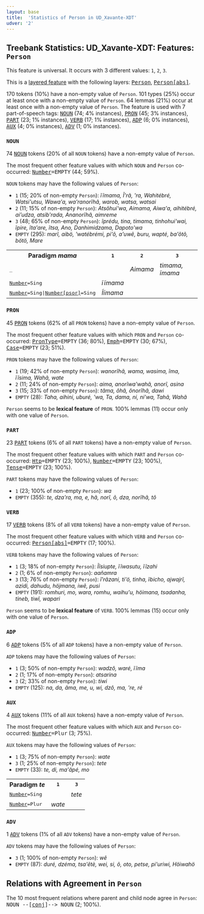 ```yaml
---
layout: base
title:  'Statistics of Person in UD_Xavante-XDT'
udver: '2'
---
```


## Treebank Statistics: UD_Xavante-XDT: Features: `Person`

This feature is universal.
It occurs with 3 different values: `1`, `2`, `3`.

This is a <a href="../../u/overview/feat-layers.html">layered feature</a> with the following layers: <tt><a href="xav_xdt-feat-Person.html">Person</a></tt>, <tt><a href="xav_xdt-feat-Person-abs.html">Person[abs]</a></tt>.

170 tokens (10%) have a non-empty value of `Person`.
101 types (25%) occur at least once with a non-empty value of `Person`.
64 lemmas (21%) occur at least once with a non-empty value of `Person`.
The feature is used with 7 part-of-speech tags: <tt><a href="xav_xdt-pos-NOUN.html">NOUN</a></tt> (74; 4% instances), <tt><a href="xav_xdt-pos-PRON.html">PRON</a></tt> (45; 3% instances), <tt><a href="xav_xdt-pos-PART.html">PART</a></tt> (23; 1% instances), <tt><a href="xav_xdt-pos-VERB.html">VERB</a></tt> (17; 1% instances), <tt><a href="xav_xdt-pos-ADP.html">ADP</a></tt> (6; 0% instances), <tt><a href="xav_xdt-pos-AUX.html">AUX</a></tt> (4; 0% instances), <tt><a href="xav_xdt-pos-ADV.html">ADV</a></tt> (1; 0% instances).

### `NOUN`

74 <tt><a href="xav_xdt-pos-NOUN.html">NOUN</a></tt> tokens (20% of all `NOUN` tokens) have a non-empty value of `Person`.

The most frequent other feature values with which `NOUN` and `Person` co-occurred: <tt><a href="xav_xdt-feat-Number.html">Number</a></tt><tt>=EMPTY</tt> (44; 59%).

`NOUN` tokens may have the following values of `Person`:

* `1` (15; 20% of non-empty `Person`): <em>ĩĩmama, Ĩ'rã, 'ra, Wahitébré, Watsi'utsu, Wawa'a, wa'ranorĩhã, warob, watsa, watsai</em>
* `2` (11; 15% of non-empty `Person`): <em>Atsõhui'wa, Aimama, Aiwa'a, aihitébré, ai’udza, atsib'rada, Ananorĩhã, aimreme</em>
* `3` (48; 65% of non-empty `Person`): <em>ĩprédu, tina, timama, tinhohui'wai, ĩpire, ĩta'are, ĩtsa, Ano, Danhimidzama, Dapoto'wa</em>
* `EMPTY` (295): <em>marĩ, aibö, 'watébrémi, pi'õ, a'uwẽ, buru, wapté, ba'õtõ, bötö, Mare</em>

<table>
  <tr><th>Paradigm <i>mama</i></th><th><tt>1</tt></th><th><tt>2</tt></th><th><tt>3</tt></th></tr>
  <tr><td><tt>_</tt></td><td></td><td><em>Aimama</em></td><td><em>timama, ĩmama</em></td></tr>
  <tr><td><tt><tt><a href="xav_xdt-feat-Number.html">Number</a></tt><tt>=Sing</tt></tt></td><td><em>ĩĩmama</em></td><td></td><td></td></tr>
  <tr><td><tt><tt><a href="xav_xdt-feat-Number.html">Number</a></tt><tt>=Sing</tt>|<tt><a href="xav_xdt-feat-Number-psor.html">Number[psor]</a></tt><tt>=Sing</tt></tt></td><td><em>Ĩĩmama</em></td><td></td><td></td></tr>
</table>

### `PRON`

45 <tt><a href="xav_xdt-pos-PRON.html">PRON</a></tt> tokens (62% of all `PRON` tokens) have a non-empty value of `Person`.

The most frequent other feature values with which `PRON` and `Person` co-occurred: <tt><a href="xav_xdt-feat-PronType.html">PronType</a></tt><tt>=EMPTY</tt> (36; 80%), <tt><a href="xav_xdt-feat-Emph.html">Emph</a></tt><tt>=EMPTY</tt> (30; 67%), <tt><a href="xav_xdt-feat-Case.html">Case</a></tt><tt>=EMPTY</tt> (23; 51%).

`PRON` tokens may have the following values of `Person`:

* `1` (19; 42% of non-empty `Person`): <em>wanorĩhã, wama, wasima, ĩma, ĩĩsima, Wahã, wate</em>
* `2` (11; 24% of non-empty `Person`): <em>aima, anorĩwa'wahã, anorĩ, asina</em>
* `3` (15; 33% of non-empty `Person`): <em>tãma, õhã, õnorĩhã, dawi</em>
* `EMPTY` (28): <em>Taha, aihini, uburé, 'wa, Ta, dama, ni, ni'wa, Tahã, Wahã</em>

`Person` seems to be **lexical feature** of `PRON`. 100% lemmas (11) occur only with one value of `Person`.

### `PART`

23 <tt><a href="xav_xdt-pos-PART.html">PART</a></tt> tokens (6% of all `PART` tokens) have a non-empty value of `Person`.

The most frequent other feature values with which `PART` and `Person` co-occurred: <tt><a href="xav_xdt-feat-Htp.html">Htp</a></tt><tt>=EMPTY</tt> (23; 100%), <tt><a href="xav_xdt-feat-Number.html">Number</a></tt><tt>=EMPTY</tt> (23; 100%), <tt><a href="xav_xdt-feat-Tense.html">Tense</a></tt><tt>=EMPTY</tt> (23; 100%).

`PART` tokens may have the following values of `Person`:

* `1` (23; 100% of non-empty `Person`): <em>wa</em>
* `EMPTY` (355): <em>te, dza'ra, ma, e, hã, norĩ, õ, dza, norĩhã, tô</em>

### `VERB`

17 <tt><a href="xav_xdt-pos-VERB.html">VERB</a></tt> tokens (8% of all `VERB` tokens) have a non-empty value of `Person`.

The most frequent other feature values with which `VERB` and `Person` co-occurred: <tt><a href="xav_xdt-feat-Person-abs.html">Person[abs]</a></tt><tt>=EMPTY</tt> (17; 100%).

`VERB` tokens may have the following values of `Person`:

* `1` (3; 18% of non-empty `Person`): <em>Ĩĩsiupte, ĩĩwasutu, ĩĩzahi</em>
* `2` (1; 6% of non-empty `Person`): <em>aañamra</em>
* `3` (13; 76% of non-empty `Person`): <em>ĩ'rãzani, ti'ö, tinha, ĩbicho, ajwajrĩ, azidi, dahudu, höjmana, iwẽ, pusi</em>
* `EMPTY` (191): <em>romhuri, mo, wara, romhu, waihu'u, höimana, tsadanha, tineb, tiwĩ, wapari</em>

`Person` seems to be **lexical feature** of `VERB`. 100% lemmas (15) occur only with one value of `Person`.

### `ADP`

6 <tt><a href="xav_xdt-pos-ADP.html">ADP</a></tt> tokens (5% of all `ADP` tokens) have a non-empty value of `Person`.

`ADP` tokens may have the following values of `Person`:

* `1` (3; 50% of non-empty `Person`): <em>wadzô, waré, ĩĩma</em>
* `2` (1; 17% of non-empty `Person`): <em>atsarina</em>
* `3` (2; 33% of non-empty `Person`): <em>tiwi</em>
* `EMPTY` (125): <em>na, da, ãma, me, u, wi, dzô, ma, 're, ré</em>

### `AUX`

4 <tt><a href="xav_xdt-pos-AUX.html">AUX</a></tt> tokens (11% of all `AUX` tokens) have a non-empty value of `Person`.

The most frequent other feature values with which `AUX` and `Person` co-occurred: <tt><a href="xav_xdt-feat-Number.html">Number</a></tt><tt>=Plur</tt> (3; 75%).

`AUX` tokens may have the following values of `Person`:

* `1` (3; 75% of non-empty `Person`): <em>wate</em>
* `3` (1; 25% of non-empty `Person`): <em>tete</em>
* `EMPTY` (33): <em>te, di, ma'ãpé, mo</em>

<table>
  <tr><th>Paradigm <i>te</i></th><th><tt>1</tt></th><th><tt>3</tt></th></tr>
  <tr><td><tt><tt><a href="xav_xdt-feat-Number.html">Number</a></tt><tt>=Sing</tt></tt></td><td></td><td><em>tete</em></td></tr>
  <tr><td><tt><tt><a href="xav_xdt-feat-Number.html">Number</a></tt><tt>=Plur</tt></tt></td><td><em>wate</em></td><td></td></tr>
</table>

### `ADV`

1 <tt><a href="xav_xdt-pos-ADV.html">ADV</a></tt> tokens (1% of all `ADV` tokens) have a non-empty value of `Person`.

`ADV` tokens may have the following values of `Person`:

* `3` (1; 100% of non-empty `Person`): <em>wẽ</em>
* `EMPTY` (87): <em>duré, dzéma, tsa'ẽtè, wei, si, õ, oto, petse, pi'uriwi, Höiwahö</em>

## Relations with Agreement in `Person`

The 10 most frequent relations where parent and child node agree in `Person`:
<tt>NOUN --[<tt><a href="xav_xdt-dep-conj.html">conj</a></tt>]--> NOUN</tt> (2; 100%).

